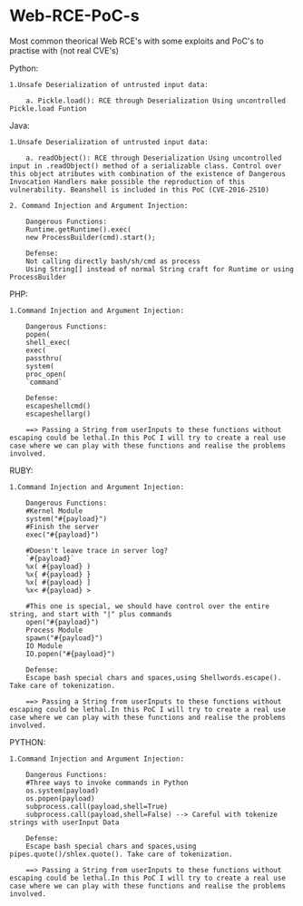 # Web-RCE-PoC-s
Most common theorical Web RCE's with some exploits and PoC's to practise with (not real CVE's)


Python:


	1.Unsafe Deserialization of untrusted input data:

		a. Pickle.load(): RCE through Deserialization Using uncontrolled Pickle.load Funtion

Java:

	1.Unsafe Deserialization of untrusted input data:

		a. readObject(): RCE through Deserialization Using uncontrolled input in .readObject() method of a serializable class. Control over this object atributes with combination of the existence of Dangerous Invocation Handlers make possible the reproduction of this vulnerability. Beanshell is included in this PoC (CVE-2016-2510)

	2. Command Injection and Argument Injection:

		Dangerous Functions:
		Runtime.getRuntime().exec(
		new ProcessBuilder(cmd).start();

		Defense:
		Not calling directly bash/sh/cmd as process
		Using String[] instead of normal String craft for Runtime or using ProcessBuilder

PHP:

	1.Command Injection and Argument Injection:

		Dangerous Functions:
		popen(
		shell_exec(
		exec(
		passthru(
		system(
		proc_open(
		`command`
					
		Defense:
		escapeshellcmd()
		escapeshellarg()

		==> Passing a String from userInputs to these functions without escaping could be lethal.In this PoC I will try to create a real use case where we can play with these functions and realise the problems involved.


RUBY:

	1.Command Injection and Argument Injection:

		Dangerous Functions:
		#Kernel Module
		system("#{payload}")
		#Finish the server
		exec("#{payload}")

		#Doesn't leave trace in server log?
		`#{payload}`
		%x( #{payload} )
		%x{ #{payload} }
		%x[ #{payload} ]
		%x< #{payload} >
			
		#This one is special, we should have control over the entire string, and start with "|" plus commands
		open("#{payload}")
		Process Module
		spawn("#{payload}")
		IO Module
		IO.popen("#{payload}")
					
		Defense:
		Escape bash special chars and spaces,using Shellwords.escape(). Take care of tokenization.

		==> Passing a String from userInputs to these functions without escaping could be lethal.In this PoC I will try to create a real use case where we can play with these functions and realise the problems involved.


PYTHON:

	1.Command Injection and Argument Injection:

		Dangerous Functions:
		#Three ways to invoke commands in Python
		os.system(payload)
		os.popen(payload)
		subprocess.call(payload,shell=True)
		subprocess.call(payload,shell=False) --> Careful with tokenize strings with userInput Data

		Defense:
		Escape bash special chars and spaces,using pipes.quote()/shlex.quote(). Take care of tokenization.

		==> Passing a String from userInputs to these functions without escaping could be lethal.In this PoC I will try to create a real use case where we can play with these functions and realise the problems involved.
	